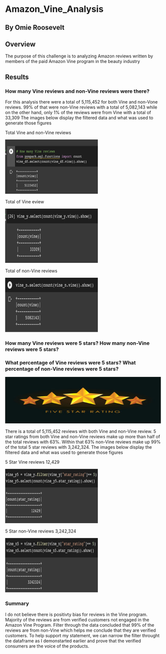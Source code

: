 # Amazon_Vine_Analysis
## By Omie Roosevelt


## Overview
The purpose of this challenge is to analyzing Amazon reviews written by members of the paid Amazon Vine program in the beauty industry

## Results

 ### How many Vine reviews and non-Vine reviews were there?

For this analysis there were a total of 5,115,452 for both Vine and non-Vone reviews.
99% of that were non-Vine reviews with a total of 5,082,143 while on the other hand, only 1% of the reviews were from Vine with a total of 33,309
The images below display the filtered data and what was used to generate those figures

Total Vine and non-Vine reviews

<img src="https://github.com/oroosevelt/Amazon_Vine_Analysis/blob/main/png/total_vine.png" width="300" height="175"/>

Total of Vine eview

<img src="https://github.com/oroosevelt/Amazon_Vine_Analysis/blob/main/png/total_yes.png" width="300" height="175"/>

Total of non-Vine reviews

<img src="https://github.com/oroosevelt/Amazon_Vine_Analysis/blob/main/png/total_no.png" width="300" height="175"/> 

###  How many Vine reviews were 5 stars? How many non-Vine reviews were 5 stars?
###  What percentage of Vine reviews were 5 stars? What percentage of non-Vine reviews were 5 stars?

<img src="https://github.com/oroosevelt/Amazon_Vine_Analysis/blob/main/png/FiveStars_1-300x200.jpg" width="1000" height="150"/>

There is a total of 5,115,452 reviews with both Vine and non-Vine review.  5 star ratings from both Vine and non-Vine reviews make up more than half of the total reviews with 63%. Within that 63% non-Vine reviews make up 99% of the total 5 star reviews with 3,242,324.
The images below display the filtered data and what was used to generate those figures



5 Star Vine reviews
12,429

<img src="https://github.com/oroosevelt/Amazon_Vine_Analysis/blob/main/png/vine_y5.png" width="300" height="175"/> 

5 Star non-Vine reviews
3,242,324

<img src="https://github.com/oroosevelt/Amazon_Vine_Analysis/blob/main/png/vine_n5.png" width="300" height="175"/> 


### Summary

I do not believe there is positivty bias for reviews in the Vine program. Majority of the reviews are from verified customers not engaged in the Amazon Vine Program. Filter through the data concluded that 99% of the reviews are from non-Vine which helps me conclude that they are verified customers.
To help support my statement, we can narrow the filter throught the dataframe as I demonstarted earlier and prove that the verified consumers are the voice of the products. 

